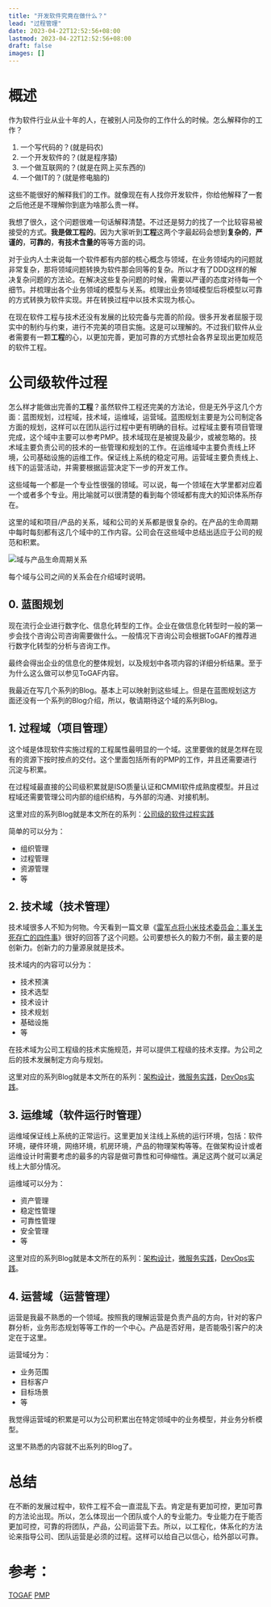 ```yaml
---
title: "开发软件究竟在做什么？"
lead: "过程管理"
date: 2023-04-22T12:52:56+08:00
lastmod: 2023-04-22T12:52:56+08:00
draft: false
images: []
---
```


# 概述

作为软件行业从业十年的人，在被别人问及你的工作什么的时候。怎么解释你的工作？
1. 一个写代码的？(就是码农)
2. 一个开发软件的？(就是程序猿)
3. 一个做互联网的？(就是在网上买东西的)
4. 一个做IT的？(就是修电脑的)

这些不能很好的解释我们的工作。就像现在有人找你开发软件，你给他解释了一套之后他还是不理解你到底为啥那么贵一样。

我想了很久，这个问题很难一句话解释清楚。不过还是努力的找了一个比较容易被接受的方式。**我是做工程的**。因为大家听到**工程**这两个字最起码会想到**复杂的**，**严谨的**，**可靠的**，**有技术含量的**等等方面的词。

对于业内人士来说每一个软件都有内部的核心概念与领域，在业务领域内的问题就非常复杂，那将领域问题转换为软件那会同等的复杂。所以才有了DDD这样的解决复杂问题的方法论。在解决这些复杂问题的时候，需要以严谨的态度对待每一个细节。并梳理出各个业务领域的模型与关系。梳理出业务领域模型后将模型以可靠的方式转换为软件实现。并在转换过程中以技术实现为核心。

在现在软件工程与技术还没有发展的比较完备与完善的阶段。很多开发者屈服于现实中的制约与约束，进行不完美的项目实施。这是可以理解的。不过我们软件从业者需要有一颗**工程**的心，以更加完善，更加可靠的方式想社会各界呈现出更加规范的软件工程。

# 公司级软件过程

怎么样才能做出完善的**工程**？虽然软件工程还完美的方法论，但是无外乎这几个方面：蓝图规划，过程域，技术域，运维域，运营域。蓝图规划主要是为公司制定各方面的规划，这样可以在团队运行过程中更有明确的目标。过程域主要有项目管理完成，这个域中主要可以参考PMP。技术域现在是被提及最少，或被忽略的。技术域主要负责公司的技术的一些管理和规划的工作。在运维域中主要负责线上环境，公司基础设施的运维工作。保证线上系统的稳定可用。运营域主要负责线上、线下的运营活动，并需要根据运营决定下一步的开发工作。

这些域每一个都是一个专业性很强的领域。可以说，每一个领域在大学里都对应着一个或者多个专业。用比喻就可以很清楚的看到每个领域都有庞大的知识体系所存在。

这里的域和项目/产品的关系，域和公司的关系都是很复杂的。在产品的生命周期中每时每刻都有这几个域中的工作内容。公司会在这些域中总结出适应于公司的规范和积累。

![域与产品生命周期关系](images/process_management/00-02-01.webp)

每个域与公司之间的关系会在介绍域时说明。

## 0. 蓝图规划
现在流行企业进行数字化、信息化转型的工作。企业在做信息化转型时一般的第一步会找个咨询公司咨询需要做什么。一般情况下咨询公司会根据ToGAF的推荐进行数字化转型的分析与咨询工作。

最终会得出企业的信息化的整体规划，以及规划中各项内容的详细分析结果。至于为什么这么做可以参见ToGAF内容。

我最近在写几个系列的Blog。基本上可以映射到这些域上。但是在蓝图规划这方面还没有一个系列的Blog介绍，所以，敬请期待这个域的系列Blog。

## 1. 过程域（项目管理）
这个域是体现软件实施过程的工程属性最明显的一个域。这里要做的就是怎样在现有的资源下按时按点的交付。这个里面包括所有的PMP的工作，并且还需要进行沉淀与积累。

在过程域最直接的公司级积累就是ISO质量认证和CMMI软件成熟度模型。并且过程域还需要管理公司内部的组织结构，与外部的沟通、对接机制。

这里对应的系列Blog就是本文所在的系列：[公司级的软件过程实践]()

简单的可以分为：
- 组织管理
- 过程管理
- 资源管理
- 等

## 2. 技术域（技术管理）
技术域很多人不知为何物。今天看到一篇文章《[雷军点将小米技术委员会：事关生死存亡的四件事](https://www.infoq.cn/article/Bo8-IXjG8S4LaT2APcb3)》很好的回答了这个问题。公司要想长久的毅力不倒，最主要的是创新力。创新力的力量源泉就是技术。

技术域内的内容可以分为：
- 技术预演
- 技术选型
- 技术设计
- 技术规划
- 基础设施
- 等

在技术域为公司工程级的技术实施规范，并可以提供工程级的技术支撑。为公司之后的技术发展制定方向与规划。

这里对应的系列Blog就是本文所在的系列：[架构设计]()，[微服务实践]()，[DevOps实践]()。

## 3. 运维域（软件运行时管理）
运维域保证线上系统的正常运行。这里更加关注线上系统的运行环境，包括：软件环境，硬件环境，网络环境，机房环境，产品的物理架构等等。在做架构设计或者运维设计时需要考虑的最多的内容是做可靠性和可伸缩性。满足这两个就可以满足线上大部分情况。

运维域可以分为：
- 资产管理
- 稳定性管理
- 可靠性管理
- 安全管理
- 等

这里对应的系列Blog就是本文所在的系列：[架构设计]()，[微服务实践]()，[DevOps实践]()。

## 4. 运营域（运营管理）
运营是我最不熟悉的一个领域。按照我的理解运营是负责产品的方向，针对的客户群分析，业务形态规划等等工作的一个中心。产品是否好用，是否能吸引客户的决定在于这里。

运营域分为：
- 业务范围
- 目标客户
- 目标场景
- 等

我觉得运营域的积累是可以为公司积累出在特定领域中的业务模型，并业务分析模型。

这里不熟悉的内容就不出系列的Blog了。

# 总结

在不断的发展过程中，软件工程不会一直混乱下去。肯定是有更加可控，更加可靠的方法论出现。所以，怎么体现出一个团队或个人的专业能力。专业能力在于能否更加可控，可靠的将团队，产品，公司运营下去。所以，以工程化，体系化的方法论来指导公司、团队运营是必须的过程。这样可以给自己以信心，给外部以可靠。

# 参考：
[TOGAF](https://baike.baidu.com/item/TOGAF/9832356?fr=aladdin)
[PMP](https://baike.baidu.com/item/PMP/587680?fr=aladdin)
